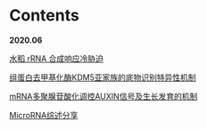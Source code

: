 <style>
	<!-- 去除页面超链接下划线 -->
	a{text-decoration: none}
</style>
# **Contents**

**2020.06**

[水稻 rRNA 合成响应冷胁迫](https://otnew.github.io/Blog_LabPublications/#/BLOG/LabPublications/20200615_1)

[组蛋白去甲基化酶KDM5亚家族的底物识别特异性机制](https://otnew.github.io/Blog_LabPublications/#/BLOG/LabPublications/20200616_1)

[mRNA多聚腺苷酸化调控AUXIN信号及生长发育的机制](https://otnew.github.io/Blog_LabPublications/#/BLOG/LabPublications/20200616_2)

[MicroRNA综述分享](https://otnew.github.io/Blog_LabPublications/#/BLOG/LabPublications/20200616_3)
